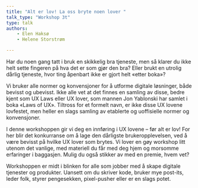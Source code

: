 ```yaml
---
title: "Alt er lov! La oss bryte noen lover "
talk_type: "Workshop 3t"
type: talk
authors:
    - Elen Haksø
    - Helene Storstrøm

---
```

Har du noen gang tatt i bruk en skikkelig bra tjeneste, men så klarer du ikke helt sette fingeren på hva det er som gjør den bra? Eller brukt en utrolig dårlig tjeneste, hvor ting åpenbart ikke er gjort helt «etter boka»?

Vi bruker alle normer og konvensjoner for å utforme digitale løsninger, både bevisst og ubevisst. Ikke alle vet at det finnes en samling av disse, bedre kjent som UX Laws eller UX lover, som mannen Jon Yablonski har samlet i boka «Laws of UX». Tiltross for et formelt navn, er ikke disse UX lovene lovfestet, men heller en slags samling av etablerte og uoffisielle normer og konvensjoner. 

I denne workshoppen gir vi deg en innføring i UX lovene – før alt er lov! For her blir det konkurranse om å lage den dårligste brukeropplevelsen, ved å være bevisst på hvilke UX lover som brytes. Vi lover en gøy workshop litt utenom det vanlige, med materiell du får med deg hjem og morsomme erfaringer i baggasjen. Mulig du også stikker av med en premie, hvem vet?

Workshoppen er midt i blinken for alle som jobber med å skape digitale tjenester og produkter. Uansett om du skriver kode, bruker mye post-its, leder folk, styrer pengesekken, pixel-pusher eller er en slags potet.
